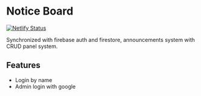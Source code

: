 # Notice Board

[![Netlify Status](https://api.netlify.com/api/v1/badges/a03f18fd-b75a-4182-8206-9d2a7cca3a18/deploy-status)](https://app.netlify.com/sites/lucid-johnson-b23f0a/deploys)

Synchronized with firebase auth and firestore, announcements system with CRUD panel system.

## Features

- Login by name
- Admin login with google
